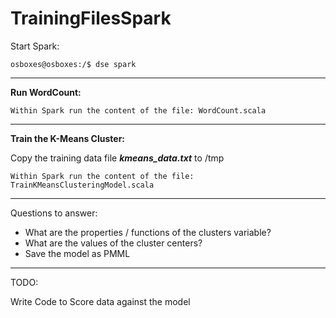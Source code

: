 # TrainingFilesSpark


Start Spark:

    osboxes@osboxes:/$ dse spark


----------


**Run WordCount:**

    Within Spark run the content of the file: WordCount.scala

----------
**Train the K-Means Cluster:**

Copy the training data file ***kmeans_data.txt*** to /tmp

    Within Spark run the content of the file: TrainKMeansClusteringModel.scala

----------
Questions to answer:

- What are the properties / functions of the clusters variable? 
- What are the values of the cluster centers?
- Save the model as PMML

----------
TODO:

Write Code to Score data against the model


